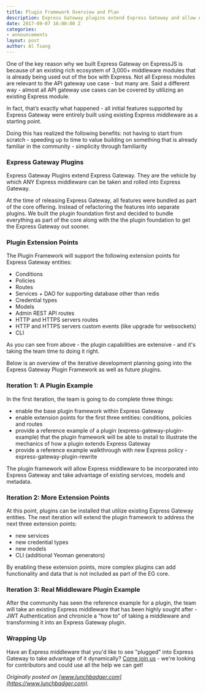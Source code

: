 ```yaml
---
title: Plugin Framework Overview and Plan
description: Express Gateway plugins extend Express Gateway and allow ANY Express middleware to be taken and rolled into Express Gateway.
date: 2017-09-07 16:00:00 Z
categories:
- announcements
layout: post
author: Al Tsang
---
```


One of the key reason why we built Express Gateway on ExpressJS is because of an existing rich ecosystem of 3,000+ middleware modules that is already being used out of the box with Express.  Not all Express modules are relevant to the API gateway use case - but many are. Said a different way - almost all API gateway use cases can be covered by utilizing an existing Express module.
<!--excerpt-->

In fact, that’s exactly what happened - all initial features supported by Express Gateway were entirely built using existing Express middleware as a starting point.

Doing this has realized the following benefits:
not having to start from scratch - speeding up to time to value
building on something that is already familiar in the community - simplicity through familiarity

### Express Gateway Plugins
Express Gateway Plugins extend Express Gateway.  They are the vehicle by which ANY Express middleware can be taken and rolled into Express Gateway.

At the time of releasing Express Gateway, all features were bundled as part of the core offering.  Instead of refactoring the features into separate plugins. We built the plugin foundation first and decided to bundle everything as part of the core along with the the plugin foundation to get the Express Gateway out sooner.

### Plugin Extension Points
The Plugin Framework will support the following extension points for Express Gateway entities:
* Conditions
* Policies
* Routes
* Services + DAO for supporting database other than redis
* Credential types
* Models
* Admin REST API routes
* HTTP and HTTPS servers routes
* HTTP and HTTPS servers custom events (like upgrade for websockets)
* CLI

As you can see from above - the plugin capabilities are extensive - and it's taking the team time to doing it right.

Below is an overview of the iterative development planning going into the Express Gateway Plugin Framework as well as future plugins.

### Iteration 1: A Plugin Example
In the first iteration, the team is going to do complete three things:

* enable the base plugin framework within Express Gateway
* enable extension points for the first three entities: conditions, policies and routes
* provide a reference example of a plugin (express-gateway-plugin-example) that the plugin framework will be able to install to illustrate the mechanics of how a plugin extends Express Gateway
* provide a reference example walkthrough with new Express policy - express-gateway-plugin-rewrite

The plugin framework will allow Express middleware to be incorporated into Express Gateway and take advantage of existing services, models and metadata.

### Iteration 2: More Extension Points
At this point, plugins can be installed that utilize existing Express Gateway entities. The next iteration will extend the plugin framework to address the next three extension points:
* new services
* new credential types
* new models
* CLI (additional Yeoman generators)

By enabling these extension points, more complex plugins can add functionality and data that is not included as part of the EG core.

### Iteration 3: Real Middleware Plugin Example
After the community has seen the reference example for a plugin, the team will take an existing Express middleware that has been highly sought after - JWT Authentication and chronicle a “how to” of taking a middleware and transforming it into an Express Gateway plugin.

### Wrapping Up
Have an Express middleware that you'd like to see "plugged" into Express Gateway to take advantage of it dynamically? [Come join us](https://www.express-gateway.io/resources/#community) - we're looking for contributors and could use all the help we can get!

_Originally posted on [www.lunchbadger.com](https://www.lunchbadger.com)._


